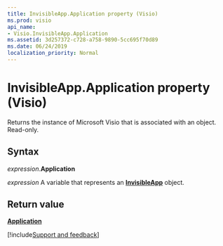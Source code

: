 ```yaml
---
title: InvisibleApp.Application property (Visio)
ms.prod: visio
api_name:
- Visio.InvisibleApp.Application
ms.assetid: 3d257372-c728-a758-9890-5cc695f70d89
ms.date: 06/24/2019
localization_priority: Normal
---
```



# InvisibleApp.Application property (Visio)

Returns the instance of Microsoft Visio that is associated with an object. Read-only.


## Syntax

_expression_.**Application**

_expression_ A variable that represents an **[InvisibleApp](Visio.InvisibleApp.md)** object.


## Return value

**[Application](visio.application.md)**

[!include[Support and feedback](~/includes/feedback-boilerplate.md)]